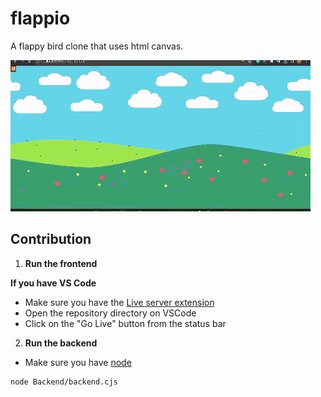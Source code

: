 # flappio

A flappy bird clone that uses html canvas.

![](/flap.gif)

## Contribution

1. **Run the frontend**

**If you have VS Code**
- Make sure you have the [Live server extension](https://marketplace.visualstudio.com/items?itemName=ritwickdey.LiveServer)
- Open the repository directory on VSCode
- Click on the "Go Live" button from the status bar

2. **Run the backend**

- Make sure you have [node](https://nodejs.org/en/download)

```
node Backend/backend.cjs
```
